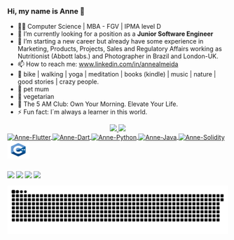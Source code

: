 ### Hi, my name is Anne 👋

<!--
**AnneAlmd/AnneAlmd** is a ✨ _special_ ✨ repository because its `README.md` (this file) appears on your GitHub profile.

Here are some ideas to get you started:
- 👯 I’m looking to collaborate on ...
- 🤔 I’m looking for help with ...
- 💬 Ask me about ...

 <a href="https://www.youtube.com/channel/UC_-uuuZbY0AAt9CViNzvc-Q" target="_blank"><img src="https://img.shields.io/badge/YouTube-FF0000?style=for-the-badge&logo=youtube&logoColor=white" target="_blank"></a>

 src="https://media.discordapp.net/attachments/639956127056134178/890373478988013628/Publicacoes_Instagram_1_1.png?width=676&height=676">

-->
- 👨‍🎓 Computer Science | MBA - FGV | IPMA level D
- 🔭 I’m currently looking for a position as a **Junior Software Engineer** 
- 🌱 I’m starting a new career but already have some experience in Marketing, Products, Projects, Sales and Regulatory Affairs working as Nutritionist (Abbott labs.) and Photographer in Brazil and London-UK.
- 📫 How to reach me: www.linkedin.com/in/annealmeida
- :purple_heart: bike | walking | yoga | meditation | books (kindle) | music | nature | good stories | crazy people.
- :dog: pet mum
- :mushroom: vegetarian
- :sunflower: The 5 AM Club: Own Your Morning. Elevate Your Life.
- ⚡ Fun fact: I´m always a learner in this world.

<div align="center">
  <a href="https://github.com/annealmd">
  <img height="180em" src="https://github-readme-stats.vercel.app/api?username=annealmd&show_icons=true&theme=dracula&include_all_commits=true&count_private=true"/>
  <img height="180em" src="https://github-readme-stats.vercel.app/api/top-langs/?username=annealmd&layout=compact&langs_count=7&theme=dracula"/>
</div>
   
  <div>
  <img align="center" alt="Anne-Flutter" height="40" width="70" src="https://www.vectorlogo.zone/logos/flutterio/flutterio-ar21.svg"> 
  <img align="center" alt="Anne-Dart" height="40" width="70" src="https://www.vectorlogo.zone/logos/dartlang/dartlang-ar21.svg"> 
  <img align="center" alt="Anne-Python" height="40" width="70" src="https://www.vectorlogo.zone/logos/python/python-ar21.svg">
  <img align="center" alt="Anne-Java" height="35" width="60" src="https://www.vectorlogo.zone/logos/java/java-ar21.svg"> 
   <img align="center" alt="Anne-Solidity" height="40" width="85" src="https://moralis.io/wp-content/uploads/2021/06/Blog-Solidity-Logo.png">
   <img align="center" alt="Anne-Cplus" height="40" width="50" src="https://github.com/edent/SuperTinyIcons/blob/master/images/svg/cplusplus.svg">

  </div>
  
   ##
 
<div> 
 
  <a href="https://instagram.com/anne_london" target="_blank"><img src="https://img.shields.io/badge/-Instagram-%23E4405F?style=for-the-badge&logo=instagram&logoColor=white" target="_blank"></a>
 <a href="https://discord.gg/ET_Ninja" target="_blank"><img src="https://img.shields.io/badge/Discord-7289DA?style=for-the-badge&logo=discord&logoColor=white" target="_blank"></a> 
  <a href = "mailto:annealmd@gmail.com"><img src="https://img.shields.io/badge/-Gmail-%23333?style=for-the-badge&logo=gmail&logoColor=white" target="_blank"></a>
  <a href="https://www.linkedin.com/in/annealmeida/" target="_blank"><img src="https://img.shields.io/badge/-LinkedIn-%230077B5?style=for-the-badge&logo=linkedin&logoColor=white" target="_blank"></a> 

<picture>
  <source media="(prefers-color-scheme: dark)" srcset="https://raw.githubusercontent.com/AnneAlmd/AnneAlmd/output/github-contribution-grid-snake-dark.svg">
  <source media="(prefers-color-scheme: light)" srcset="https://raw.githubusercontent.com/AnneAlmd/AnneAlmd/output/github-contribution-grid-snake.svg">
  <img alt="github contribution grid snake animation" src="https://raw.githubusercontent.com/AnneAlmd/AnneAlmd/output/github-contribution-grid-snake.svg">
</picture>

